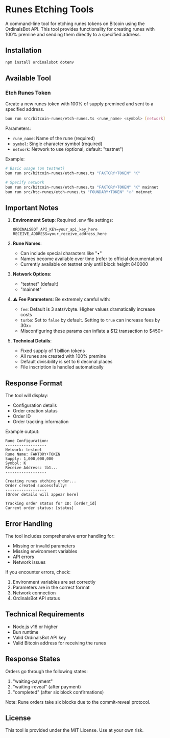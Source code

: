 # Runes Etching Tools

A command-line tool for etching runes tokens on Bitcoin using the OrdinalsBot API. This tool provides functionality for creating runes with 100% premine and sending them directly to a specified address.

## Installation

```bash
npm install ordinalsbot dotenv
```

## Available Tool

### Etch Runes Token

Create a new runes token with 100% of supply premined and sent to a specified address.

```bash
bun run src/bitcoin-runes/etch-runes.ts <rune_name> <symbol> [network]
```

Parameters:

- `rune_name`: Name of the rune (required)
- `symbol`: Single character symbol (required)
- `network`: Network to use (optional, default: "testnet")

Example:

```bash
# Basic usage (on testnet)
bun run src/bitcoin-runes/etch-runes.ts "FAKTORY•TOKEN" "K"

# Specify network
bun run src/bitcoin-runes/etch-runes.ts "FAKTORY•TOKEN" "K" mainnet
bun run src/btc-runes/etch-runes.ts "FOUNDARY•TOKEN" "🔥" mainnet
```

## Important Notes

1. **Environment Setup**: Required .env file settings:

   ```
   ORDINALSBOT_API_KEY=your_api_key_here
   RECEIVE_ADDRESS=your_receive_address_here
   ```

2. **Rune Names**:

   - Can include special characters like "•"
   - Names become available over time (refer to official documentation)
   - Currently available on testnet only until block height 840000

3. **Network Options**:

   - "testnet" (default)
   - "mainnet"

4. **⚠️ Fee Parameters**: Be extremely careful with:

   - `fee`: Default is 3 sats/vbyte. Higher values dramatically increase costs
   - `turbo`: Set to `false` by default. Setting to `true` can increase fees by 30x+
   - Misconfiguring these params can inflate a $12 transaction to $450+

5. **Technical Details**:
   - Fixed supply of 1 billion tokens
   - All runes are created with 100% premine
   - Default divisibility is set to 6 decimal places
   - File inscription is handled automatically

## Response Format

The tool will display:

- Configuration details
- Order creation status
- Order ID
- Order tracking information

Example output:

```
Rune Configuration:
------------------
Network: testnet
Rune Name: FAKTORY•TOKEN
Supply: 1,000,000,000
Symbol: K
Receive Address: tb1...
------------------

Creating runes etching order...
Order created successfully!
------------------
[Order details will appear here]

Tracking order status for ID: [order_id]
Current order status: [status]
```

## Error Handling

The tool includes comprehensive error handling for:

- Missing or invalid parameters
- Missing environment variables
- API errors
- Network issues

If you encounter errors, check:

1. Environment variables are set correctly
2. Parameters are in the correct format
3. Network connection
4. OrdinalsBot API status

## Technical Requirements

- Node.js v16 or higher
- Bun runtime
- Valid OrdinalsBot API key
- Valid Bitcoin address for receiving the runes

## Response States

Orders go through the following states:

1. "waiting-payment"
2. "waiting-reveal" (after payment)
3. "completed" (after six block confirmations)

Note: Rune orders take six blocks due to the commit-reveal protocol.

## License

This tool is provided under the MIT License. Use at your own risk.
